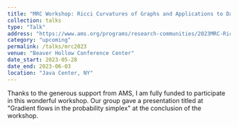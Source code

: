 ```yaml
---
title: "MRC Workshop: Ricci Curvatures of Graphs and Applications to Data Science"
collection: talks
type: "Talk"
address: "https://www.ams.org/programs/research-communities/2023MRC-RicciCurves"
category: "upcoming"
permalink: /talks/mrc2023
venue: "Beaver Hollow Conference Center"
date_start: 2023-05-28
date_end: 2023-06-03
location: "Java Center, NY"
---
```


Thanks to the generous support from AMS, I am fully funded to participate in this wonderful workshop. Our group gave a presentation titled at "Gradient flows in the probability simplex" at the conclusion of the workshop. 

